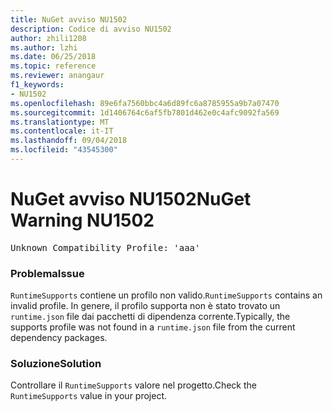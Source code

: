 ```yaml
---
title: NuGet avviso NU1502
description: Codice di avviso NU1502
author: zhili1208
ms.author: lzhi
ms.date: 06/25/2018
ms.topic: reference
ms.reviewer: anangaur
f1_keywords:
- NU1502
ms.openlocfilehash: 89e6fa7560bbc4a6d89fc6a8785955a9b7a07470
ms.sourcegitcommit: 1d1406764c6af5fb7801d462e0c4afc9092fa569
ms.translationtype: MT
ms.contentlocale: it-IT
ms.lasthandoff: 09/04/2018
ms.locfileid: "43545300"
---
```

# <a name="nuget-warning-nu1502"></a><span data-ttu-id="269ee-103">NuGet avviso NU1502</span><span class="sxs-lookup"><span data-stu-id="269ee-103">NuGet Warning NU1502</span></span>

<pre>Unknown Compatibility Profile: 'aaa'</pre>

### <a name="issue"></a><span data-ttu-id="269ee-104">Problema</span><span class="sxs-lookup"><span data-stu-id="269ee-104">Issue</span></span>
<span data-ttu-id="269ee-105">`RuntimeSupports` contiene un profilo non valido.</span><span class="sxs-lookup"><span data-stu-id="269ee-105">`RuntimeSupports` contains an invalid profile.</span></span> <span data-ttu-id="269ee-106">In genere, il profilo supporta non è stato trovato un `runtime.json` file dai pacchetti di dipendenza corrente.</span><span class="sxs-lookup"><span data-stu-id="269ee-106">Typically, the supports profile was not found in a `runtime.json` file from the current dependency packages.</span></span>

### <a name="solution"></a><span data-ttu-id="269ee-107">Soluzione</span><span class="sxs-lookup"><span data-stu-id="269ee-107">Solution</span></span>
<span data-ttu-id="269ee-108">Controllare il `RuntimeSupports` valore nel progetto.</span><span class="sxs-lookup"><span data-stu-id="269ee-108">Check the `RuntimeSupports` value in your project.</span></span>